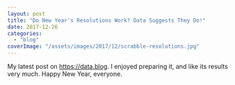 ```yaml
---
layout: post
title: "Do New Year's Resolutions Work? Data Suggests They Do!"
date: 2017-12-26
categories: 
  - "blog"
coverImage: "/assets/images/2017/12/scrabble-resolutions.jpg"
---
```


My latest post on https://data.blog. I enjoyed preparing it, and like its results very much. Happy New Year, everyone.

